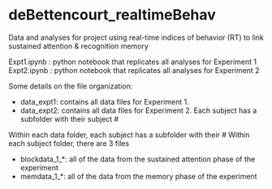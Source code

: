 # deBettencourt_realtimeBehav
Data and analyses for project using real-time indices of behavior (RT) to link sustained attention &amp; recognition memory

Expt1.ipynb : python notebook that replicates all analyses for Experiment 1
Expt2.ipynb : python notebook that replicates all analyses for Experiment 2


Some details on the file organization:

- data_expt1: contains all data files for Experiment 1. 
- data_expt2: contains all data files for Experiment 2. Each subject has a subfolder with their subject #

Within each data folder, each subject has a subfolder with their #
Within each subject folder, there are 3 files
- blockdata_1_*: all of the data from the sustained attention phase of the experiment 
- memdata_1_*: all of the data from the memory phase of the experiment
